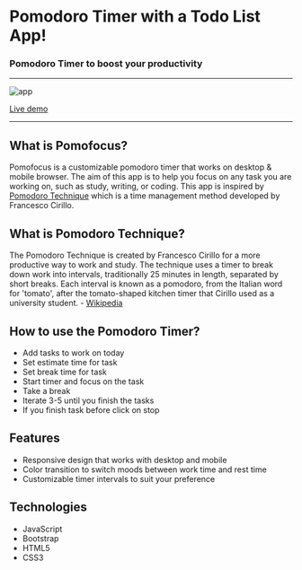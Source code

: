 <h1> Pomodoro Timer with a Todo List App! </h1>
<h3> Pomodoro Timer to boost your productivity</h3>
<hr>

![app](https://user-images.githubusercontent.com/49762757/115147593-33773400-a075-11eb-8fdd-85924c12b230.gif)

<a href="https://pomodoro-timer-group2.netlify.app/">Live demo</a>
<hr>

<h2>What is Pomofocus?</h2>
<p>Pomofocus is a customizable pomodoro timer that works on desktop & mobile browser. The aim of this app is to help you focus on any task you are working on, such as study, writing, or coding. This app is inspired by <a href="https://francescocirillo.com/pages/pomodoro-technique" target="_blank" rel="noopener">Pomodoro Technique</a> which is a time management method developed by Francesco Cirillo.</p>

<h2>What is Pomodoro Technique?</h2>
<p>The Pomodoro Technique is created by Francesco Cirillo for a more productive way to work and study. The technique uses a timer to break down work into intervals, traditionally 25 minutes in length, separated by short breaks. Each interval is known as a pomodoro, from the Italian word for 'tomato', after the tomato-shaped kitchen timer that Cirillo used as a university student. - <a href="https://en.wikipedia.org/wiki/Pomodoro_Technique" target="_blank" rel="noopener">Wikipedia</a></p>

<h2>How to use the Pomodoro Timer?</h2>
<ul>
    <li>Add tasks to work on today</li>
    <li>Set estimate time for task</li>
    <li>Set break time for task</li>
    <li>Start timer and focus on the task</li>
    <li>Take a break</li>
    <li>Iterate 3-5 until you finish the tasks</li>
    <li>If you finish task before click on stop</li>
</ul>

<h2>Features</h2>
<ul>
    <li>Responsive design that works with desktop and mobile</li>
    <li>Color transition to switch moods between work time and rest time</li>
    <li>Customizable timer intervals to suit your preference</li>
</ul>

<h2>Technologies</h2>
<ul>
    <li>JavaScript</li>
    <li>Bootstrap</li>
    <li>HTML5</li>
    <li>CSS3</li>
</ul>


